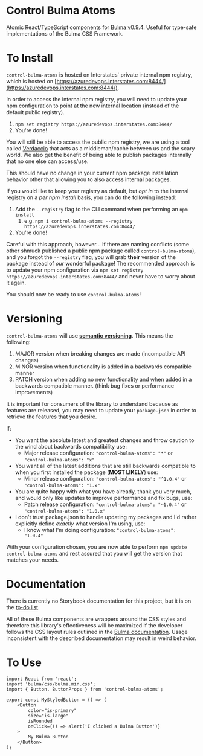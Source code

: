 # Control Bulma Atoms

Atomic React/TypeScript components for [Bulma v0.9.4](https://bulma.io/documentation/). Useful for type-safe implementations of the Bulma CSS Framework.

# To Install

`control-bulma-atoms` is hosted on Interstates' private internal npm registry, which is hosted on [https://azuredevops.interstates.com:8444/](https://azuredevops.interstates.com:8444/).

In order to access the internal npm registry, you will need to update your npm configuration to point at the new internal location (instead of the default public registry).

1. `npm set registry https://azuredevops.interstates.com:8444/`
2. You're done!

You will still be able to access the public npm registry, we are using a tool called [Verdaccio](https://verdaccio.org) that acts as a middleman/cache between us and the scary world. We also get the benefit of being able to publish packages internally that no one else can access/use.

This should have no change in your current npm package installation behavior other that allowing you to also access internal packages.

If you would like to keep your registry as default, but _opt in_ to the internal registry on a _per npm install_ basis, you can do the following instead:

1. Add the `--registry` flag to the CLI command when performing an `npm install`
    1. e.g. `npm i control-bulma-atoms --registry https://azuredevops.interstates.com:8444/`
2. You're done!

Careful with this approach, however... If there are naming conflicts (some other shmuck published a public npm package called `control-bulma-atoms`), and you forgot the `--registry` flag, you will grab **their** version of the package instead of _our_ wonderful package! The recommended approach is to update your npm configuration via `npm set registry https://azuredevops.interstates.com:8444/` and never have to worry about it again.

You should now be ready to use `control-bulma-atoms`!

# Versioning

`control-bulma-atoms` will use [**semantic versioning**](https://semver.org). This means the following:

1. MAJOR version when breaking changes are made (incompatible API changes)
2. MINOR version when functionality is added in a backwards compatible manner
3. PATCH version when adding no new functionality and when added in a backwards compatible manner. (think bug fixes or performance improvements)

It is important for consumers of the library to understand because as features are released, you may need to update your `package.json` in order to retrieve the features that you desire.

If:

-   You want the absolute latest and greatest changes and throw caution to the wind about backwards compatibility use:
    -   Major release configuration: `"control-bulma-atoms": "*"` or `"control-bulma-atoms": "x"`
-   You want all of the latest additions that are still backwards compatible to when you first installed the package (**MOST LIKELY**) use:
    -   Minor release configuration: `"control-bulma-atoms": "^1.0.4"` or `"control-bulma-atoms": "1.x"`
-   You are quite happy with what you have already, thank you very much, and would only like updates to improve performance and fix bugs, use:
    -   Patch release configuration: `"control-bulma-atoms": "~1.0.4"` or `"control-bulma-atoms": "1.0.x"`
-   I don't trust package.json to handle updating my packages and I'd rather explicitly define _exactly_ what version I'm using, use:
    -   I know what I'm doing configuration: `"control-bulma-atoms": "1.0.4"`

With your configuration chosen, you are now able to perform `npm update control-bulma-atoms` and rest assured that you will get the version that matches your needs.

# Documentation

There is currently no Storybook documentation for this project, but it is on the [to-do list](https://azuredevops.interstates.com/Samples/Web%20Components/_workitems/edit/5/).

All of these Bulma components are wrappers around the CSS styles and therefore this library's effectiveness will be maximized if the developer follows the CSS layout rules outlined in the [Bulma documentation](https://bulma.io/documentation/). Usage inconsistent with the described documentation may result in weird behavior.

# To Use

```tsx
import React from 'react';
import 'bulma/css/bulma.min.css';
import { Button, ButtonProps } from 'control-bulma-atoms';

export const MyStyledButton = () => (
    <Button
        color="is-primary"
        size="is-large"
        isRounded
        onClick={() => alert('I clicked a Bulma Button')}
    >
        My Bulma Button
    </Button>
);
```
